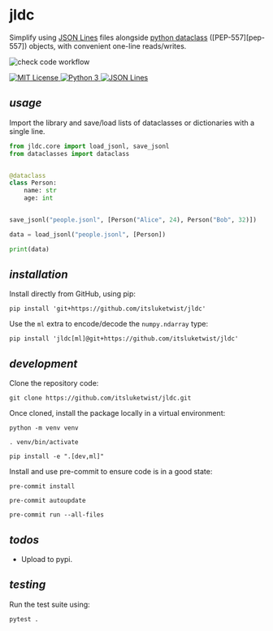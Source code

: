 # **jldc**

Simplify using [JSON Lines](https://jsonlines.org/) files alongside 
[python dataclass](https://docs.python.org/3/library/dataclasses.html) ([PEP-557][pep-557]) objects, 
with convenient one-line reads/writes.

![check code workflow](https://github.com/itsluketwist/jldc/actions/workflows/check.yaml/badge.svg)


<div>
    <!-- badges from : https://shields.io/ -->
    <!-- logos available : https://simpleicons.org/ -->
    <a href="https://opensource.org/licenses/MIT">
        <img alt="MIT License" src="https://img.shields.io/badge/Licence-MIT-yellow?style=for-the-badge&logo=docs&logoColor=white" />
    </a>
    <a href="https://www.python.org/">
        <img alt="Python 3" src="https://img.shields.io/badge/Python_3-blue?style=for-the-badge&logo=python&logoColor=white" />
    </a>
    <a href="https://jsonlines.org/">
        <img alt="JSON Lines" src="https://img.shields.io/badge/JSON Lines-black?style=for-the-badge&logo=JSON&logoColor=white" />
    </a>
</div>


## *usage*

Import the library and save/load lists of dataclasses or dictionaries with a single line.

```python
from jldc.core import load_jsonl, save_jsonl
from dataclasses import dataclass


@dataclass
class Person:
    name: str
    age: int


save_jsonl("people.jsonl", [Person("Alice", 24), Person("Bob", 32)])

data = load_jsonl("people.jsonl", [Person])

print(data)
```

## *installation*

Install directly from GitHub, using pip:

```shell
pip install 'git+https://github.com/itsluketwist/jldc'
```

Use the `ml` extra to encode/decode the `numpy.ndarray` type:

```shell
pip install 'jldc[ml]@git+https://github.com/itsluketwist/jldc'
```

## *development*

Clone the repository code:

```shell
git clone https://github.com/itsluketwist/jldc.git
```

Once cloned, install the package locally in a virtual environment:

```shell
python -m venv venv

. venv/bin/activate

pip install -e ".[dev,ml]"
```

Install and use pre-commit to ensure code is in a good state:

```shell
pre-commit install

pre-commit autoupdate

pre-commit run --all-files
```

## *todos*

- Upload to pypi.

## *testing*

Run the test suite using:

```shell
pytest .
```
